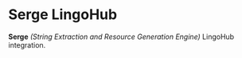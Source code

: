 # Serge LingoHub

**Serge** _(String Extraction and Resource Generation Engine)_ LingoHub integration.

